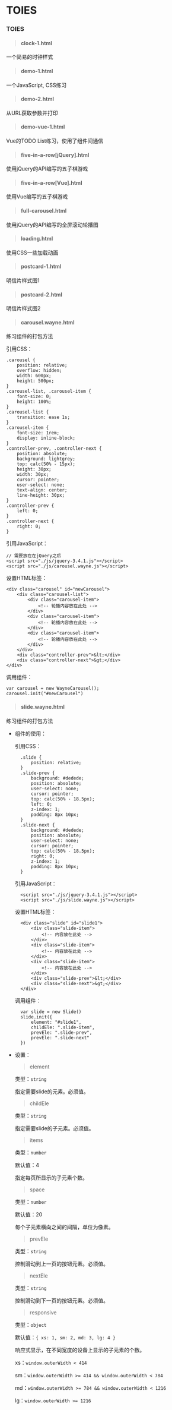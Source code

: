 # TOIES

### TOIES

> #### clock-1.html

一个简易的时钟样式

> #### demo-1.html

一个JavaScript, CSS练习

> #### demo-2.html

从URL获取参数并打印

> #### demo-vue-1.html

Vue的TODO List练习，使用了组件间通信

> #### five-in-a-row[jQuery].html

使用jQuery的API编写的五子棋游戏

> #### five-in-a-row[Vue].html

使用Vue编写的五子棋游戏

> #### full-carousel.html

使用jQuery的API编写的全屏滚动轮播图

> #### loading.html

使用CSS一些加载动画

> #### postcard-1.html

明信片样式图1

> #### postcard-2.html

明信片样式图2

> #### carousel.wayne.html

练习组件的打包方法
	
引用CSS：

    .carousel {
        position: relative;
        overflow: hidden;
        width: 600px;
        height: 500px;
    }
    .carousel-list, .carousel-item {
        font-size: 0;
        height: 100%;
    }
    .carousel-list {
        transition: ease 1s;
    }
    .carousel-item {
        font-size: 1rem;
        display: inline-block;
    }
    .controller-prev, .controller-next {
        position: absolute;
        background: lightgrey;
        top: calc(50% - 15px);
        height: 30px;
        width: 30px;
        cursor: pointer;
        user-select: none;
        text-align: center;
        line-height: 30px;
    }
    .controller-prev {
        left: 0;
    }
    .controller-next {
        right: 0;
    }

引用JavaScript：
		
    // 需要放在在jQuery之后
    <script src="./js/jquery-3.4.1.js"></script>
    <script src="./js/carousel.wayne.js"></script>

设置HTML标签：

    <div class="carousel" id="newCarousel">
        <div class="carousel-list">
            <div class="carousel-item">
                <!-- 轮播内容放在此处 -->
            </div>
            <div class="carousel-item">
                <!-- 轮播内容放在此处 -->
            </div>
            <div class="carousel-item">
                <!-- 轮播内容放在此处 -->
            </div>
        </div>
        <div class="controller-prev">&lt;</div>
        <div class="controller-next">&gt;</div>
    </div>

调用组件：

    var carousel = new WayneCarousel();
    carousel.init("#newCarousel")

> #### slide.wayne.html

练习组件的打包方法

- 组件的使用：

    引用CSS：

        .slide {
            position: relative;
        }
        .slide-prev {
            background: #dedede;
            position: absolute;
            user-select: none;
            cursor: pointer;
            top: calc(50% - 18.5px);
            left: 0;
            z-index: 1;
            padding: 8px 10px;
        }
        .slide-next {
            background: #dedede;
            position: absolute;
            user-select: none;
            cursor: pointer;
            top: calc(50% - 18.5px);
            right: 0;
            z-index: 1;
            padding: 8px 10px;
        }

    引用JavaScript：

        <script src="./js/jquery-3.4.1.js"></script>
        <script src="./js/slide.wayne.js"></script>

    设置HTML标签：

        <div class="slide" id="slide1">
            <div class="slide-item">
                <!-- 内容放在此处 -->
            </div>
            <div class="slide-item">
                <!-- 内容放在此处 -->
            </div>
            <div class="slide-item">
                <!-- 内容放在此处 -->
            </div>
            <div class="slide-prev">&lt;</div>
            <div class="slide-next">&gt;</div>
        </div>

    调用组件：

        var slide = new Slide()
        slide.init({
            element: "#slide1",
            childEle: ".slide-item",
            prevEle: ".slide-prev",
            prevEle: ".slide-next"
        })
    
- 设置：

    > element

    类型：`string`

    指定需要slide的元素。必须值。

    > childEle

    类型：`string`

    指定需要slide的子元素。必须值。
	    
    > items

    类型：`number`

    默认值：4

    指定每页所显示的子元素个数。

    > space

    类型：`number`

    默认值：20

    每个子元素横向之间的间隔，单位为像素。

    > prevEle

    类型：`string`

    控制滑动到上一页的按钮元素。必须值。

    > nextEle

    类型：`string`

    控制滑动到下一页的按钮元素。必须值。

    > responsive

    类型：`object`

    默认值：`{ xs: 1, sm: 2, md: 3, lg: 4 }`

    响应式显示，在不同宽度的设备上显示的子元素的个数。
    
    xs：`window.outerWidth < 414`

    sm：`window.outerWidth >= 414 && window.outerWidth < 784`

    md：`window.outerWidth >= 784 && window.outerWidth < 1216`

    lg：`window.outerWidth >= 1216`

